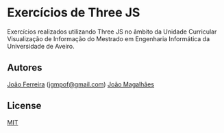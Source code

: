 # Exercícios de Three JS

Exercícios realizados utilizando Three JS no âmbito da Unidade Curricular Visualização de Informação do Mestrado em Engenharia Informática da Universidade de Aveiro.


## Autores
[João Ferreira](https://github.com/joaogferreira) (jgmpof@gmail.com)
[João Magalhães](https://github.com/jrsrm97)


## License
[MIT](https://choosealicense.com/licenses/mit/)